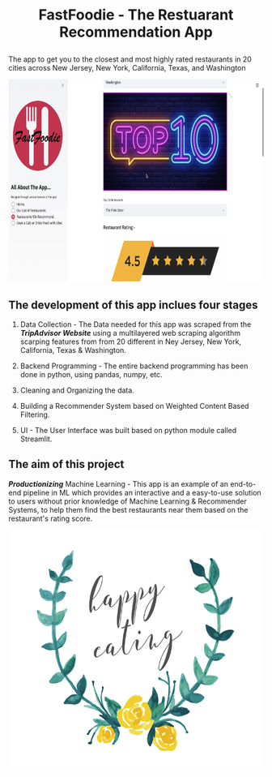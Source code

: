 # <p align = "center"> FastFoodie - The Restuarant Recommendation App </p>
The app to get you to the closest and most highly rated restaurants in 20 cities across New Jersey, New York, California, Texas, and Washington

<p align = "center"><img width="700" img height="400" src="https://github.com/siddh30/FastFoodie-The-Restaurant-Recommendation-App/blob/master/top_10.png"></p>


## The development of this app inclues four stages
1) Data Collection - The Data needed for this app was scraped from the ***TripAdvisor Website*** using a multilayered web scraping algorithm scarping features from from 20 different in Ney Jersey, New York, California, Texas & Washington.

2) Backend Programming - The entire backend programming has been done in python, using pandas, numpy, etc.

3) Cleaning and Organizing the data.

4) Building a Recommender System based on Weighted Content Based Filtering.  

3) UI - The User Interface was built based on python module called Streamlit.


## The aim of this project
***Productionizing*** Machine Learning - This app is an example of an end-to-end pipeline in ML which provides an interactive and a easy-to-use solution to users without prior knowledge of Machine Learning & Recommender Systems, to help them find the best restaurants near them based on the restaurant's rating score. 

<p align = "center"><img width="700" img height="475" src="https://github.com/siddh30/FastFoodie-The-Restaurant-Recommendation-App/blob/master/Data/happy_eating.jpg"></p>
